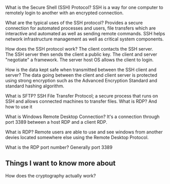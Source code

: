 What is the Secure Shell (SSH) Protocol?
SSH is a way for one computer to remotely login to another with an encrypted connection.

What are the typical uses of the SSH protocol?
Provides a secure connection for automated processes and users, file transfers which are interactive and automated as well as sending remote commands.  SSH helps network infrastructure management as well as critical system components.

How does the SSH protocol work?
The client contacts the SSH server.  
The SSH server then sends the client a public key. 
The client and server "negotiate" a framework.
The server host OS allows the client to login.

How is the data kept safe when transmitted between the SSH client and server?
The data going between the client and client server is protected using strong encryption such as the Advanced Encryption Standard and standard hashing algorithm.

What is SFTP?
SSH File Transfer Protocol; a secure process that runs on SSH and allows connected machines to transfer files.
What is RDP? And how to use it

What is Windows Remote Desktop Connection?
It's a connection through port 3389 between a host RDP and a client RDP. 

What is RDP?
Remote users are able to use and see windows from another devies located somewhere else using the Remote Desktop Protocol.

What is the RDP port number?
Generally port 3389

## Things I want to know more about
How does the cryptography actually work?
